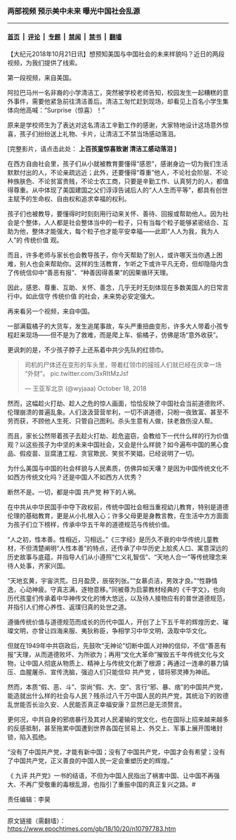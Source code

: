 ### 两部视频 预示美中未来 曝光中国社会乱源

---

#### [首页](../../../..?n10797783) &nbsp;|&nbsp; [评论](../../../../../epoch-comment?n10797783) &nbsp;|&nbsp; [专题](../../../../../epoch-special?n10797783) &nbsp;|&nbsp; [禁闻](../../../../../epoch-news?n10797783) &nbsp;|&nbsp; [禁书](../../../../../books?n10797783) &nbsp;|&nbsp; [翻墙](https://github.com/gfw-breaker/nogfw/blob/master/README.md?n10797783)


<div class="post_content" id="artbody" itemprop="articleBody">
 <!-- article content begin -->
 <p>
  【大纪元2018年10月21日讯】想预知美国与中国社会的未来样貌吗？近日的两段视频，为我们提供了线索。
 </p>
 <p>
  第一段视频，来自美国。
 </p>
 <p>
  阿拉巴马州一名非裔的小学清洁工，突然被学校老师告知，校园发生一起糟糕的意外事件，需要他紧急前往清洁善后。清洁工匆忙赶到现场，却看见上百名小学生集体向他高喊：“Surprise（惊喜）！”
 </p>
 <p>
  原来是学校师生为了表达对这名清洁工辛勤工作的感谢，大家特地设计这场意外惊喜，孩子们纷纷送上礼物、卡片，让清洁工不禁当场感动落泪。
 </p>
 <p>
  [完整影片，请点击此处：
  <strong>
   <ok href="https://twitter.com/vv_cpx/status/1052771151968120832">
    上百孩童惊喜致谢 清洁工感动落泪
   </ok>
   ]
  </strong>
 </p>
 <p>
  在西方自由社会里，孩子们从小就被教育要懂得“感恩”，感谢身边一切为我们生活默默付出的人，不论亲疏远近；此外，还要懂得“尊重”他人，不论社会阶层、不论种族肤色、不论贫富贵贱，不论士农工商，只要是辛勤工作、认真努力的人，都值得尊重。从中体现了美国建国之父们谆谆告诫后人的“人人生而平等”，都具有创世主赋予的生命权、自由权和追求幸福的权利。
 </p>
 <p>
  孩子们也被教导，要懂得时时刻刻用行动来关怀、善待、回报或帮助他人。因为社会是个整体，人人都是社会整体当中的一粒子，只有当每个粒子能够紧密结合、互助为他，整体才能强大，每个粒子也才能平安幸福——此即“人人为我，我为人人”的
  <ok href="https://www.epochtimes.com/gb/tag/%E4%BC%A0%E7%BB%9F%E4%BB%B7%E5%80%BC.html">
   传统价值
  </ok>
  观。
 </p>
 <p>
  而且，许多老师与家长也会教导孩子，你今天帮助了别人，或许哪天当你遇上困难，别人也会来帮助你。这样的生活教育，乍听之下或许平凡无奇，但却隐隐内含了传统信仰中“善恶有报”、“种善因得善果”的因果循环天理。
 </p>
 <p>
  因此，感恩、尊重、互助、关怀、善念，几乎无时无刻体现在多数美国人的日常言行中。如此信守
  <ok href="https://www.epochtimes.com/gb/tag/%E4%BC%A0%E7%BB%9F%E4%BB%B7%E5%80%BC.html">
   传统价值
  </ok>
  的社会，未来势必安定强大。
 </p>
 <p>
  再来看另一个视频，来自中国。
 </p>
 <p>
  一部满载橘子的大货车，发生追尾事故，车头严重扭曲变形，许多大人带着小孩专程赶来现场——但不是为了救难，而是爬上车、偷橘子，仿佛是场“意外收获”。
 </p>
 <p>
  更讽刺的是，不少孩子脖子上还系着中共少先队的红领巾。
 </p>
 <blockquote class="twitter-tweet" data-width="550">
  <p dir="ltr" lang="zh">
   司机的尸体还在变形的车头里，带着红领巾的接班人们就已经在庆幸一场“外财”。
   <ok href="https://t.co/3xRItMzJsf">
    pic.twitter.com/3xRItMzJsf
   </ok>
  </p>
  <p>
   — 王亚军北京 (@wyjaaa)
   <ok href="https://twitter.com/wyjaaa/status/1052869447399038976?ref_src=twsrc%5Etfw">
    October 18, 2018
   </ok>
  </p>
 </blockquote>
 <p>
 </p>
 <p>
  然而，这幅趁火打劫、趁人之危的惊人画面，恰恰反映了中国社会当前道德败坏、伦理崩溃的普遍乱象。人们汲汲营营牟利，一切不讲道德，只盼一夜致富、甚至不劳而获，不顾他人生死、只管自己图利。杀头生意有人做，扶老救伤没人帮。
 </p>
 <p>
  而且，家长公然带着孩子去趁火打劫、趁危盗窃，会教给下一代什么样的行为价值观？以这些孩子为中坚的未来中国社会，又会是什么样貌？如今遍布中国的黑心食品、假疫苗、豆腐渣工程、贪官欺民、笑贫不笑娼，已经说明了一切。
 </p>
 <p>
  为什么美国与中国的社会样貌与人民素质，仿佛异如天壤？是因为中国传统文化不如西方传统文化吗？还是中国人不如西方人优秀？
 </p>
 <p>
  断然不是。一切，都是中国
  <ok href="https://www.epochtimes.com/gb/tag/%E5%85%B1%E4%BA%A7%E5%85%9A.html">
   共产党
  </ok>
  种下的人祸。
 </p>
 <p>
  在中共从中华民国手中夺下政权前，传统中国社会相当重视幼儿教育，特别是道德伦理的基础教育，更是从小扎根入心；许多父母更是身教言教，在生活中方方面面为孩子们立下榜样，传承中华五千年的道德规范与传统价值。
 </p>
 <p>
  “人之初，性本善。性相近，习相远。”《三字经》是历久不衰的中华传统儿童教材，不但清楚阐明“人性本善”的特点，还传承了中华历史上脍炙人口、寓意深远的历史故事与底蕴，并指导人们从小遵照“仁义礼智信”、“天地人合一”等传统理念来待人处事，齐家兴国。
 </p>
 <p>
  “天地玄黄，宇宙洪荒。日月盈昃，辰宿列张。”“女慕贞洁，男效才良。”“性静情逸，心动神疲。守真志满，逐物意移。”同被尊为启蒙教材经典的《千字文》，也向历代孩童们传承着中华神传文化的博大悠远，以及待人接物应有的普世道德规范，并指引人们修心养性、返璞归真的处世之道。
 </p>
 <p>
  遵循传统价值与道德规范而成长的历代中国人，开创了上下五千年的辉煌历史、璀璨文明，亦曾让四海来服、夷狄称臣，争相学习中华文明，汲取中华文化。
 </p>
 <p>
  但就在1949年中共窃政后，先鼓吹“无神论”切断中国人对神的信仰，不信“善恶有报”天理，从而道德败坏、为所欲为；再用“文化大革命”摧毁五千年传统文化与文物，让中国人彻底从物质上、精神上与传统文化断了根源；再通过一连串的暴力镇压、血腥屠杀、宣传洗脑，强迫人们只能信仰
  <ok href="https://www.epochtimes.com/gb/tag/%E5%85%B1%E4%BA%A7%E5%85%9A.html">
   共产党
  </ok>
  ，错将邪灵捧为神祇。
 </p>
 <p>
  然而，本质“假、恶、斗”、崇尚“假、大、空”、言行“邪、暴、痞”的中国共产党，能造就出什么样的社会与人民？残杀过八千万中国人民的共产党，其统治下的败德乱世能否长治久安、人民能否真正幸福安康？显然已是无须赘言。
 </p>
 <p>
  更何况，中共自身的邪痞暴行及其对人民灌输的党文化，也在国际上招来越来越多的反感抵制，甚至拖累中国遭到世界各国在贸易上、外交上、军事上展开围堵封锁，陷入孤绝。
 </p>
 <p>
  “没有了中国共产党，才能有新中国；没有了中国共产党，中国才会有希望；没有了中国共产党，正义善良的中国人民一定会重塑历史的辉煌。”
 </p>
 <p>
  《
  <ok href="https://www.epochtimes.com/gb/tag/%E4%B9%9D%E8%AF%84.html">
   九评
  </ok>
  共产党》一书的结语，不但为中国人民指出了祸害中国、让中国不再强大、不再广受敬重的毒根乱源，也指引了重振中国的真正复兴之路。#
 </p>
 <p>
  责任编辑：李昊
 </p>
 <!-- article content end -->
 <div id="below_article_ad">
 </div>
</div>


---

原文链接（需翻墙）：https://www.epochtimes.com/gb/18/10/20/n10797783.htm